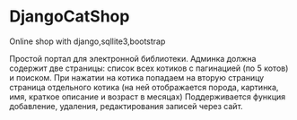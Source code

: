 # DjangoCatShop

Online shop with django,sqllite3,bootstrap

Простой портал для электронной библиотеки. Админка должна содержит две страницы:
список всех котиков с пагинацией (по 5 котов) и поиском. При нажатии на котика попадаем на вторую страницу
страница отдельного котика (на ней отображается порода, картинка, имя, краткое описание и возраст в месяцах)
Поддерживается функция добавление, удаления, редактирования записей через сайт.
